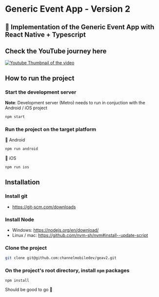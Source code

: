 # Generic Event App - Version 2

## 📱 Implementation of the Generic Event App with React Native + Typescript

## Check the YouTube journey here

[![Youtube Thumbnail of the video](http://img.youtube.com/vi/ZGQX0WSI64A/0.jpg)](https://www.youtube.com/playlist?list=PLZkwxCe0wc0nACzBDjnEflgC7KqU6BFDB)

## How to run the project

### Start the development server

**Note**: Development server (Metro) needs to run in conjuction with the Android / iOS project

```bash
npm start
```

### Run the project on the target platform

🤖 Android

```bash
npm run android
```

🍎 iOS

```bash
npm run ios
```

## Installation

### Install git

- https://git-scm.com/downloads

### Install Node

- Windows: https://nodejs.org/en/download/
- Linux / mac: https://github.com/nvm-sh/nvm#install--update-script

### Clone the project

```bash
git clone git@github.com:channelmobiledev/geav2.git
```

### On the project's root directory, install `npm` packages

```
npm install
```

Should be good to go 🎉
